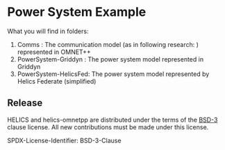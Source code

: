 # Power System Example

What you will find in folders:

1. Comms : The communication model (as in following research: ) represented in OMNET++
2. PowerSystem-Griddyn : The power system model represented in Griddyn
3. PowerSystem-HelicsFed: The power system model represented by Helics Federate (simplified)


## Release

HELICS and helics-omnetpp are distributed under the terms of the [BSD-3](https://github.com/GMLC-TDC/helics-omnetpp/blob/master/LICENSE) clause license. All new contributions must be made under this license.

SPDX-License-Identifier: BSD-3-Clause

